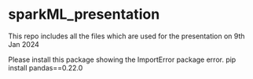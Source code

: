 # sparkML_presentation
This repo includes all the files which are used for the presentation on 9th Jan 2024

Please install this package showing the ImportError package error.
 pip install pandas==0.22.0 
